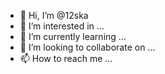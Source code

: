 - 👋 Hi, I’m @12ska
- 👀 I’m interested in ...
- 🌱 I’m currently learning ...
- 💞️ I’m looking to collaborate on ...
- 📫 How to reach me ...

<!---
12ska/12ska is a ✨ special ✨ repository because its `README.md` (this file) appears on your GitHub profile.
You can click the Preview link to take a look at your changes.
--->
